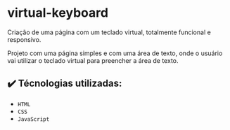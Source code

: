 # virtual-keyboard

Criação de uma página com um teclado virtual, totalmente funcional e responsivo.

Projeto com uma página simples e com uma área de texto, onde o usuário vai utilizar o teclado virtual para preencher a área de texto.

## :heavy_check_mark: Técnologias utilizadas:

- `HTML`
- `CSS`
- `JavaScript`
